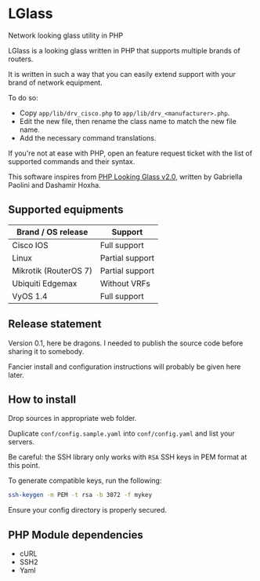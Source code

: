 # LGlass
Network looking glass utility in PHP

LGlass is a looking glass written in PHP that supports multiple brands of routers. 

It is written in such a way that you can easily extend support with your brand of network equipment.

To do so:
  * Copy `app/lib/drv_cisco.php` to `app/lib/drv_<manufacturer>.php`.
  * Edit the new file, then rename the class name to match the new file name.
  * Add the necessary command translations.

If you're not at ease with PHP, open an feature request ticket with the list of supported commands and their syntax.

This software inspires from [PHP Looking Glass v2.0](https://phplg.sourceforge.net/#phplg), written by Gabriella Paolini and Dashamir Hoxha.

## Supported equipments

| Brand / OS release | Support |
| --- | --- |
| Cisco IOS | Full support |
| Linux   | Partial support |
| Mikrotik (RouterOS 7) | Partial support |
| Ubiquiti Edgemax | Without VRFs |
| VyOS 1.4 | Full support |

## Release statement

Version 0.1, here be dragons. I needed to publish the source code before sharing it to somebody.

Fancier install and configuration instructions will probably be given here later.

## How to install
Drop sources in appropriate web folder.

Duplicate `conf/config.sample.yaml` into `conf/config.yaml` and list your servers.

Be careful: the SSH library only works with `RSA` SSH keys in PEM format at this point.

To generate compatible keys, run the following:
```bash
ssh-keygen -m PEM -t rsa -b 3072 -f mykey

```

Ensure your config directory is properly secured. 

## PHP Module dependencies
  * cURL
  * SSH2
  * Yaml
